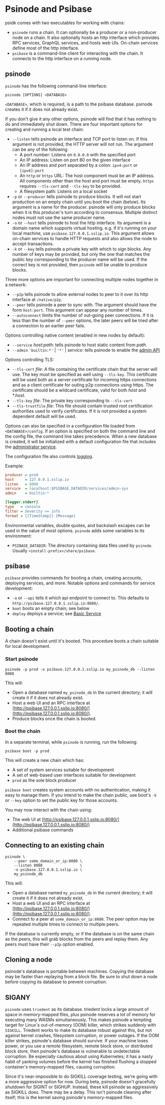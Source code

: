 # Psinode and Psibase

psidk comes with two executables for working with chains:

- `psinode` runs a chain. It can optionally be a producer or a non-producer node on a chain. It also optionally hosts an http interface which provides RPC services, GraphQL services, and hosts web UIs. On-chain services define most of the http interface.
- `psibase` is a command-line client for interacting with the chain. It connects to the http interface on a running node.

## psinode

`psinode` has the following command-line interface:

```
psinode [OPTIONS] <DATABASE>
```

`<DATABASE>`, which is required, is a path to the psibase database. psinode creates it if it does not already exist.

If you don't give it any other options, psinode will find that it has nothing to do and immediately shut down. There are four important options for creating and running a local test chain:

- `--listen` tells psinode an interface and TCP port to listen on. If this argument is not provided, the HTTP server will not run. The argument can be any of the following
  - A port number: Listens on `0.0.0.0` with the specified port
  - An IP address: Listen on port 80 on the given interface
  - An IP address and port separated by a colon: `ipv4:port` or `[ipv6]:port`
  - An `http` or `https` URL: The host component must be an IP address. All components other than the host and port must be empty. `https` requires `--tls-cert` and `--tls-key` to be provided.
  - A filesystem path: Listens on a local socket
- `-p` or `--producer` tells psinode to produce blocks. It will not start production on an empty chain until you boot the chain (below). Its argument is a name for the producer. psinode will only produce blocks when it is this producer's turn according to consensus. Multiple distinct nodes must not use the same producer name.
- `-o` or `--host` tells psinode to host the http interface. Its argument is a domain name which supports virtual hosting. e.g. if it's running on your local machine, use `psibase.127.0.0.1.sslip.io`. This argument allows on-chain services to handle HTTP requests and also allows the node to accept transactions.
- `-k` or `--key` tells psinode a private key with which to sign blocks. Any number of keys may be provided, but only the one that matches the public key corresponding to the producer name will be used. If the correct key is not provided, then `psinode` will be unable to produce blocks.

Three more options are important for connecting multiple nodes together in a network:

- `--p2p` tells psinode to allow external nodes to peer to it over its http interface at `/native/p2p`.
- `--peer` tells psinode a peer to sync with. The argument should have the form `host:port`. This argument can appear any number of times.
- `--autoconnect` limits the number of out-going peer connections. If it is less than the number of `--peer` options, the later peers will be tried after a connection to an earlier peer fails.

Options controlling native content (enabled in new nodes by default):

- `--service` *host*:*path*: tells psinode to host static content from *path*.
- `--admin` `'builtin:*'` | `'*'` | *service*: tells psinode to enable the [admin API](../http.md#node-administrator-services)

Options controlling TLS:
- `--tls-cert` *file*: A file containing the certificate chain that the server will use. The key must be specified as well using `--tls-key`. This certificate will be used both as a server certificate for incoming https connections and as a client certificate for outing p2p connections using https. The certificate should be a wildcard certificate, valid for both *host* and \*.*host*.
- `--tls-key` *file*: The private key corresponding to `--tls-cert`
- `--tls-trustfile` *file*: This file should contain trusted root certification authorities used to verify certificates. If it is not provided a system dependent default will be used.

Options can also be specified in a configuration file loaded from `<DATABASE>/config`. If an option is specified on both the command line and the config file, the command line takes precedence. When a new database is created, it will be initialized with a default configuration file that includes the [administrator service](../system-service/admin-sys.md).

The configuration file also controls [logging](logging.md).

Example:
```ini
producer = prod
host     = 127.0.0.1.sslip.io
listen   = 8080
service  = localhost:$PSIBASE_DATADIR/services/admin-sys
admin    = builtin:*

[logger.stderr]
type   = console
filter = Severity >= info
format = [{TimeStamp}] {Message}
```

Environmental variables, double quotes, and backslash escapes can be used in the value of most options. `psinode` adds some variables to its environment:
- `PSIBASE_DATADIR`: The directory containing data files used by `psinode`.  Usually `<install-prefix>/share/psibase`.

## psibase

`psibase` provides commands for booting a chain, creating accounts, deploying services, and more. Notable options and commands for service development:

- `-a` or `--api` tells it which api endpoint to connect to. This defaults to `http://psibase.127.0.0.1.sslip.io:8080/`.
- `boot` boots an empty chain; see below
- `deploy` deploys a service; see [Basic Service](../services/cpp-service/basic/)

## Booting a chain

A chain doesn't exist until it's booted. This procedure boots a chain suitable for local development.

### Start psinode

```
psinode -p prod -o psibase.127.0.0.1.sslip.io my_psinode_db --listen 8080
```

This will:

- Open a database named `my_psinode_db` in the current directory; it will create it if it does not already exist.
- Host a web UI and an RPC interface at [http://psibase.127.0.0.1.sslip.io:8080/](http://psibase.127.0.0.1.sslip.io:8080/).
- Produce blocks once the chain is booted.

### Boot the chain

In a separate terminal, while `psinode` is running, run the following:

```
psibase boot -p prod
```

This will create a new chain which has:

- A set of system services suitable for development
- A set of web-based user interfaces suitable for development
- `prod` as the sole block producer

`psibase boot` creates system accounts with no authentication, making it easy to manage them. If you intend to make the chain public, use boot's `-k` or `--key` option to set the public key for those accounts.

You may now interact with the chain using:

- The web UI at [http://psibase.127.0.0.1.sslip.io:8080/](http://psibase.127.0.0.1.sslip.io:8080/)
- Additional psibase commands

## Connecting to an existing chain

```
psinode \
    --peer some_domain_or_ip:8080 \
    --listen 8080                 \
    -o psibase.127.0.0.1.sslip.io \
    my_psinode_db
```

This will:

- Open a database named `my_psinode_db` in the current directory; it will create it if it does not already exist.
- Host a web UI and an RPC interface at [http://psibase.127.0.0.1.sslip.io:8080/](http://psibase.127.0.0.1.sslip.io:8080/).
- Connect to a peer at `some_domain_or_ip:8080`. The peer option may be repeated multiple times to connect to multiple peers.

If the database is currently empty, or if the database is on the same chain as the peers, this will grab blocks from the peers and replay them. Any peers must have their `--p2p` option enabled.

## Cloning a node

psinode's database is portable between machines. Copying the database may be faster than replaying from a block file. Be sure to shut down a node before copying its database to prevent corruption.

## SIGANY

`psinode` uses `triedent` as its database. triedent locks a large amount of space in memory-mapped files, plus psinode reserves a lot of memory for executing many WASMs simultaneously. This makes psinode a tempting target for Linux's out-of-memory (OOM) killer, which strikes suddenly with `SIGKILL`. Triedent works to make its database robust against this, but not against kernel crashes, filesystem corruption, or power outages. If the OOM killer strikes, psinode's database should survive. If your machine loses power, or you use a remote filesystem, remote block store, or distributed block store, then psinode's database is vulnerable to undetectable corruption. Be especially cautious about using Kubernetes; it has a nasty habit of yanking volumes before the kernel has finished flushing a stopped container's memory-mapped files, causing corruption.

Since it's near-impossible to do SIGKILL coverage testing, we're going with a more aggressive option for now. During beta, psinode doesn't gracefully shutdown for SIGINT or SIGHUP. Instead, these kill psinode as aggressively as SIGKILL does. There may be a delay. This isn't psinode cleaning after itself; this is the kernel saving psinode's memory-mapped files.
